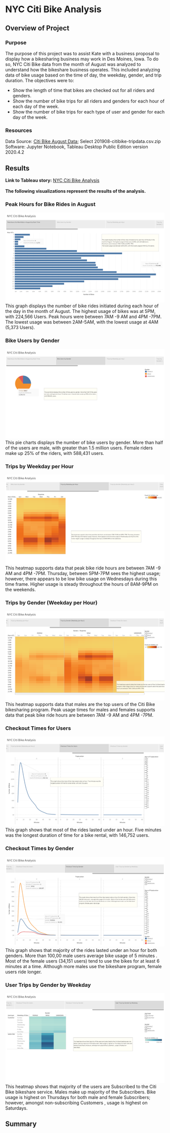 # NYC Citi Bike Analysis

## Overview of Project

### Purpose
The purpose of this project was to assist Kate with a business proposal to display how a bikesharing business may work in Des Moines, Iowa. To do so, NYC Citi Bike data from the month of August was analyzed to understand how the bikeshare business operates. This included analyzing data of bike usage based on the time of day, the weekday, gender, and trip duration. The objectives were to:
<br>
- Show the length of time that bikes are checked out for all riders and genders.
- Show the number of bike trips for all riders and genders for each hour of each day of the week.
- Show the number of bike trips for each type of user and gender for each day of the week.

### Resources
Data Source: [Citi Bike August Data](https://s3.amazonaws.com/tripdata/index.html); Select 201908-citibike-tripdata.csv.zip
<br>
Software: Jupyter Notebook, Tableau Desktop Public Edition version 2020.4.2

## Results
<b>Link to Tableau story:</b> [NYC Citi Bike Analysis](https://public.tableau.com/shared/Y9ZXQ25N7?:display_count=y&:origin=viz_share_link)
<br>
<br>
<b>The following visualizations represent the results of the analysis.</b>
<br>
### Peak Hours for Bike Rides in August
![Peak Hours](Resources/peak_hours_for_bike_rides.png)
<br>
This graph displays the number of bike rides initiated during  each hour of the day in the month of August. The highest usage of bikes was at 5PM, with 224,566 Users.
Peak hours were between 7AM -9 AM and 4PM -7PM. The lowest usage was between 2AM-5AM, with the lowest usage at 4AM (5,373 Users).
<br>
### Bike Users by Gender
![Bike Users by Gender](Resources/bike_users_by_gender.png)
<br>
This pie charts displays the number of bike users by gender. More than half of the users are male, with greater than 1.5 million users. Female riders make up 25% of the riders, with 588,431 users.
<br>
### Trips by Weekday per Hour
![Trips by Weekday per Hour](Resources/trips_by_weekday_per_hour.png)
<br>
This heatmap supports data that peak bike ride hours are between 7AM -9 AM and 4PM -7PM. Thursday, between 5PM-7PM sees the highest usage; however, there appears to be low bike usage on Wednesdays during this time frame. Higher usage is steady throughout the hours of 8AM-9PM on the weekends.
<br>
### Trips by Gender (Weekday per Hour)
![Trips by Gender](Resources/trips_by_gender_weekday_per_hour.png)
<br>
This heatmap supports data that males are the top users of the Citi Bike bikesharing program. Peak usage times for males and females supports data that peak bike ride hours are between 7AM -9 AM and 4PM -7PM.
<br>
### Checkout Times for Users
![Checkout Times for Users](Resources/checkout_times_by_users.png)
<br>
This graph shows that most of the rides lasted under an hour. Five minutes was the longest duration of time for a bike rental, with 146,752 users.
<br>
### Checkout Times by Gender
![Checkout Times by Gender](Resources/checkout_times_by_gender.png)
<br>
This graph shows that majority of the rides lasted under an hour for both genders. More than 100,00 male users  average bike usage of 5 minutes . Most of the female users (34,151 users) tend to use the bikes for at least 6 minutes at a time. Although more males use the bikeshare program, female users ride longer.
<br>
### User Trips by Gender by Weekday
![User Trips by Gender](Resources/user_trips_by_gender.png)
<br>
This heatmap shows that majority of the users are Subscribed to the Citi Bike bikeshare service. Males make up majority of the Subscribers. Bike usage is highest on Thursdays for both male and female Subscribers; however, amongst non-subscribing Customers , usage is highest on Saturdays.
<br>

## Summary

